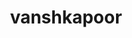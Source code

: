 ---
title: vanshkapoor
github: https://github.com/vanshkapoor
mode: light
transition: 3s
archetype:
- Minimalistic
---